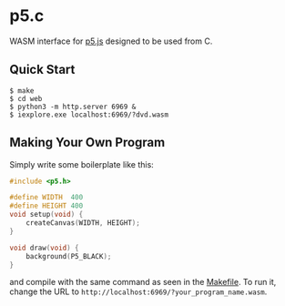 # p5.c
WASM interface for [p5.js](https://p5js.org) designed to be used from C.

## Quick Start
```console
$ make
$ cd web
$ python3 -m http.server 6969 &
$ iexplore.exe localhost:6969/?dvd.wasm
```

## Making Your Own Program
Simply write some boilerplate like this:
```c
#include <p5.h>

#define WIDTH  400
#define HEIGHT 400
void setup(void) {
    createCanvas(WIDTH, HEIGHT);
}

void draw(void) {
    background(P5_BLACK);
}
```

and compile with the same command as seen in the [Makefile](./Makefile). To run it, change the URL
to `http://localhost:6969/?your_program_name.wasm`.

